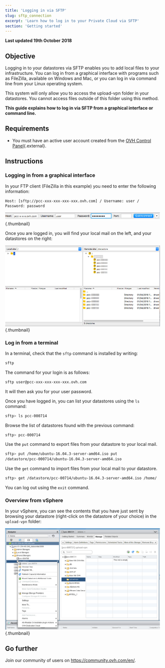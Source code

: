 ```yaml
---
title: 'Logging in via SFTP'
slug: sftp_connection
excerpt: 'Learn how to log in to your Private Cloud via SFTP'
section: 'Getting started'
---
```


**Last updated 19th October 2018**

## Objective

Logging in to your datastores via SFTP enables you to add local files to your infrastructure. You can log in from a graphical interface with programs such as FileZilla, available on Windows and Mac, or you can log in via command line from your Linux operating system.

This system will only allow you to access the upload-vpn folder in your datastores. You cannot access files outside of this folder using this method.

**This guide explains how to log in via SFTP from a graphical interface or command line.**

## Requirements

* You must have an active user account created from the [OVH Control Panel](https://www.ovh.com/auth/?action=gotomanager){.external}.


## Instructions

### Logging in from a graphical interface

In your FTP client (FileZilla in this example) you need to enter the following information:

```
Host: [sftp://pcc-xxx-xxx-xxx-xxx.ovh.com] / Username: user / Password: password
```

![SFTP login](images/connection_sftp_filezilla_log.png){.thumbnail}

Once you are logged in, you will find your local mail on the left, and your datastores on the right:

![Login via SFTP with FileZilla](images/connection_sftp_filezilla.png){.thumbnail}


### Log in from a terminal

In a terminal, check that the `sftp` command is installed by writing:

```sh
sftp
```

The command for your login is as follows:

```sh
sftp user@pcc-xxx-xxx-xxx-xxx.ovh.com
```

It will then ask you for your user password.

Once you have logged in, you can list your datastores using the `ls` command:

```sh
sftp> ls pcc-000714
```

Browse the list of datastores found with the previous command:

```sh
sftp> pcc-000714
```

Use the `put` command to export files from your datastore to your local mail.

```sh
sftp> put /home/ubuntu-16.04.3-server-amd64.iso put
/datastore/pcc-000714/ubuntu-16.04.3-server-amd64.iso  
```

Use the `get` command to import files from your local mail to your datastore.

```sh
sftp> get /datastore/pcc-00714/ubuntu-16.04.3-server-amd64.iso /home/
```

You can log out using the `exit` command.


### Overview from vSphere

In your vSphere, you can see the contents that you have just sent by browsing your datastore (right-click on the datastore of your choice) in the `upload-vpn` folder:

![SFTP connection via vSphere](images/connection_sftp_browse_datastore.png){.thumbnail}


## Go further

Join our community of users on <https://community.ovh.com/en/>.